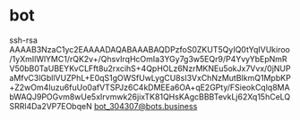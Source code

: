 # bot
ssh-rsa AAAAB3NzaC1yc2EAAAADAQABAAABAQDPzfoS0ZKUT5QyIQ0tYqIVUkiroo/1yXmIlWlYMC1/rQK2v+/QhsvIrqHcOmIa3YGy7g3w5EQr9/P4YvyYbEpNmRV50bB0TaUBEYKvCLFft8u2rxcihS+4QpHOLz6NzrMKNEu5okJx7Vvx/0jNUPaMfvC3lGbllVUZPhL+E0qS1gOWSfUwLygCU8sI3VxChNzMutBIkmQ1MpbKP+Z2wOm4Iuzu6fuUo0afVTSPJz6C4kDMEEa6OA+qE2GPty/FSieokCqlq8MAbWAQJ9POGvm8wUe5xIrvmwk26jixTK81QHsKAgcBBBTevkLj62Xq15hCeLQSRRl4Da2VP7EObqeN bot_304307@bots.business
